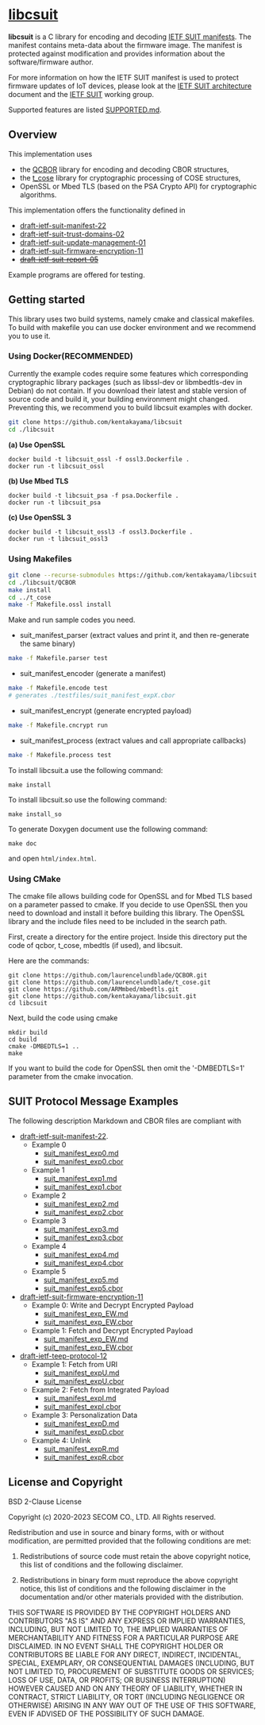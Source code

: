 # [libcsuit](https://github.com/kentakayama/libcsuit/)
**libcsuit** is a C library for encoding and decoding [IETF SUIT manifests](https://datatracker.ietf.org/doc/html/draft-ietf-suit-manifest).
The manifest contains meta-data about the firmware image. The manifest is protected against modification and provides information
about the software/firmware author.

For more information on how the IETF SUIT manifest is used to protect firmware updates of IoT devices, please look at the
 [IETF SUIT architecture](https://datatracker.ietf.org/doc/html/rfc9019) document and the
 [IETF SUIT](https://datatracker.ietf.org/wg/suit/about/) working group.

Supported features are listed [SUPPORTED.md](./SUPPORTED.md).

## Overview

This implementation uses
 - the [QCBOR](https://github.com/laurencelundblade/QCBOR) library for encoding and decoding CBOR structures,
 - the [t_cose](https://github.com/laurencelundblade/t_cose) library for cryptographic processing of COSE structures,
 - OpenSSL or Mbed TLS (based on the PSA Crypto API) for cryptographic algorithms.

This implementation offers the functionality defined in 
- [draft-ietf-suit-manifest-22](https://datatracker.ietf.org/doc/html/draft-ietf-suit-manifest-22)
- [draft-ietf-suit-trust-domains-02](https://datatracker.ietf.org/doc/html/draft-ietf-suit-trust-domains-02)
- [draft-ietf-suit-update-management-01](https://datatracker.ietf.org/doc/html/draft-ietf-suit-update-management-01)
- [draft-ietf-suit-firmware-encryption-11](https://datatracker.ietf.org/doc/html/draft-ietf-suit-firmware-encryption-11)
- ~~[draft-ietf-suit-report-05](https://datatracker.ietf.org/doc/html/draft-ietf-suit-report-05)~~

Example programs are offered for testing.

## Getting started

This library uses two build systems, namely cmake and classical makefiles.
To build with makefile you can use docker environment and we recommend you to use it.

### Using Docker(RECOMMENDED)

Currently the example codes require some features which corresponding cryptographic library packages (such as libssl-dev or libmbedtls-dev in Debian) do not contain.
If you download their latest and stable version of source code and build it, your building environment might changed.
Preventing this, we recommend you to build libcsuit examples with docker.

```bash
git clone https://github.com/kentakayama/libcsuit
cd ./libcsuit
```

**(a) Use OpenSSL**
```
docker build -t libcsuit_ossl -f ossl3.Dockerfile .
docker run -t libcsuit_ossl
```

**(b) Use Mbed TLS**
```
docker build -t libcsuit_psa -f psa.Dockerfile .
docker run -t libcsuit_psa
```

**(c) Use OpenSSL 3**
```
docker build -t libcsuit_ossl3 -f ossl3.Dockerfile .
docker run -t libcsuit_ossl3
```

### Using Makefiles

```bash
git clone --recurse-submodules https://github.com/kentakayama/libcsuit
cd ./libcsuit/QCBOR
make install
cd ../t_cose
make -f Makefile.ossl install
```

Make and run sample codes you need.

- suit_manifest_parser (extract values and print it, and then re-generate the same binary)
```bash
make -f Makefile.parser test
```

- suit_manifest_encoder (generate a manifest)
```bash
make -f Makefile.encode test
# generates ./testfiles/suit_manifest_expX.cbor
```

- suit_manifest_encrypt (generate encrypted payload)
```bash
make -f Makefile.cncrypt run
```

- suit_manifest_process (extract values and call appropriate callbacks)
```bash
make -f Makefile.process test
```



To install libcsuit.a use the following command:
```
make install
```

To install libcsuit.so use the following command:
```
make install_so
```

To generate Doxygen document use the following command:
```
make doc
```
and open `html/index.html`.

### Using CMake

The cmake file allows building code for OpenSSL and for Mbed TLS based on a parameter passed to cmake.
If you decide to use OpenSSL then you need to download and install it before building this library.
The OpenSSL library and the include files need to be included in the search path.

First, create a directory for the entire project. Inside this directory put the code of qcbor, t_cose,
mbedtls (if used), and libcsuit.

Here are the commands:

```
git clone https://github.com/laurencelundblade/QCBOR.git
git clone https://github.com/laurencelundblade/t_cose.git
git clone https://github.com/ARMmbed/mbedtls.git
git clone https://github.com/kentakayama/libcsuit.git
cd libcsuit
```

Next, build the code using cmake

```
mkdir build
cd build
cmake -DMBEDTLS=1 ..
make 
```

If you want to build the code for OpenSSL then omit the '-DMBEDTLS=1' parameter from the cmake invocation.


## SUIT Protocol Message Examples
The following description Markdown and CBOR files are compliant with
- [draft-ietf-suit-manifest-22](https://datatracker.ietf.org/doc/html/draft-ietf-suit-manifest-22).
  - Example 0
    - [suit_manifest_exp0.md](https://github.com/kentakayama/libcsuit/blob/master/testfiles/suit_manifest_exp0.md)
    - [suit_manifest_exp0.cbor](https://github.com/kentakayama/libcsuit/blob/master/testfiles/suit_manifest_exp0.cbor)
  - Example 1
    - [suit_manifest_exp1.md](https://github.com/kentakayama/libcsuit/blob/master/testfiles/suit_manifest_exp1.md)
    - [suit_manifest_exp1.cbor](https://github.com/kentakayama/libcsuit/blob/master/testfiles/suit_manifest_exp1.cbor)
  - Example 2
    - [suit_manifest_exp2.md](https://github.com/kentakayama/libcsuit/blob/master/testfiles/suit_manifest_exp2.md)
    - [suit_manifest_exp2.cbor](https://github.com/kentakayama/libcsuit/blob/master/testfiles/suit_manifest_exp2.cbor)
  - Example 3
    - [suit_manifest_exp3.md](https://github.com/kentakayama/libcsuit/blob/master/testfiles/suit_manifest_exp3.md)
    - [suit_manifest_exp3.cbor](https://github.com/kentakayama/libcsuit/blob/master/testfiles/suit_manifest_exp3.cbor)
  - Example 4
    - [suit_manifest_exp4.md](https://github.com/kentakayama/libcsuit/blob/master/testfiles/suit_manifest_exp4.md)
    - [suit_manifest_exp4.cbor](https://github.com/kentakayama/libcsuit/blob/master/testfiles/suit_manifest_exp4.cbor)
  - Example 5
    - [suit_manifest_exp5.md](https://github.com/kentakayama/libcsuit/blob/master/testfiles/suit_manifest_exp5.md)
    - [suit_manifest_exp5.cbor](https://github.com/kentakayama/libcsuit/blob/master/testfiles/suit_manifest_exp5.cbor)
- [draft-ietf-suit-firmware-encryption-11](https://datatracker.ietf.org/doc/html/draft-ietf-suit-firmware-encryption-11)
  - Example 0: Write and Decrypt Encrypted Payload
    - [suit_manifest_exp_EW.md](https://github.com/kentakayama/libcsuit/blob/master/testfiles/suit_manifest_expEW.md)
    - [suit_manifest_exp_EW.cbor](https://github.com/kentakayama/libcsuit/blob/master/testfiles/suit_manifest_expEW.cbor)
  - Example 1: Fetch and Decrypt Encrypted Payload
    - [suit_manifest_exp_EW.md](https://github.com/kentakayama/libcsuit/blob/master/testfiles/suit_manifest_expEF.md)
    - [suit_manifest_exp_EW.cbor](https://github.com/kentakayama/libcsuit/blob/master/testfiles/suit_manifest_expEF.cbor)
- [draft-ietf-teep-protocol-12](https://datatracker.ietf.org/doc/html/draft-ietf-teep-protocol-12)
  - Example 1: Fetch from URI
    - [suit_manifest_expU.md](https://github.com/kentakayama/libcsuit/blob/master/testfiles/suit_manifest_expU.md)
    - [suit_manifest_expU.cbor](https://github.com/kentakayama/libcsuit/blob/master/testfiles/suit_manifest_expU.cbor)
  - Example 2: Fetch from Integrated Payload
    - [suit_manifest_expI.md](https://github.com/kentakayama/libcsuit/blob/master/testfiles/suit_manifest_expI.md)
    - [suit_manifest_expI.cbor](https://github.com/kentakayama/libcsuit/blob/master/testfiles/suit_manifest_expI.cbor)
  - Example 3: Personalization Data
    - [suit_manifest_expD.md](https://github.com/kentakayama/libcsuit/blob/master/testfiles/suit_manifest_expD.md)
    - [suit_manifest_expD.cbor](https://github.com/kentakayama/libcsuit/blob/master/testfiles/suit_manifest_expD.cbor)
  - Example 4: Unlink
    - [suit_manifest_expR.md](https://github.com/kentakayama/libcsuit/blob/master/testfiles/suit_manifest_expR.md)
    - [suit_manifest_expR.cbor](https://github.com/kentakayama/libcsuit/blob/master/testfiles/suit_manifest_expR.cbor)


## License and Copyright
BSD 2-Clause License

Copyright (c) 2020-2023 SECOM CO., LTD. All Rights reserved.

Redistribution and use in source and binary forms, with or without
modification, are permitted provided that the following conditions are met:

1. Redistributions of source code must retain the above copyright notice, this
   list of conditions and the following disclaimer.

2. Redistributions in binary form must reproduce the above copyright notice,
   this list of conditions and the following disclaimer in the documentation
   and/or other materials provided with the distribution.

THIS SOFTWARE IS PROVIDED BY THE COPYRIGHT HOLDERS AND CONTRIBUTORS "AS IS"
AND ANY EXPRESS OR IMPLIED WARRANTIES, INCLUDING, BUT NOT LIMITED TO, THE
IMPLIED WARRANTIES OF MERCHANTABILITY AND FITNESS FOR A PARTICULAR PURPOSE ARE
DISCLAIMED. IN NO EVENT SHALL THE COPYRIGHT HOLDER OR CONTRIBUTORS BE LIABLE
FOR ANY DIRECT, INDIRECT, INCIDENTAL, SPECIAL, EXEMPLARY, OR CONSEQUENTIAL
DAMAGES (INCLUDING, BUT NOT LIMITED TO, PROCUREMENT OF SUBSTITUTE GOODS OR
SERVICES; LOSS OF USE, DATA, OR PROFITS; OR BUSINESS INTERRUPTION) HOWEVER
CAUSED AND ON ANY THEORY OF LIABILITY, WHETHER IN CONTRACT, STRICT LIABILITY,
OR TORT (INCLUDING NEGLIGENCE OR OTHERWISE) ARISING IN ANY WAY OUT OF THE USE
OF THIS SOFTWARE, EVEN IF ADVISED OF THE POSSIBILITY OF SUCH DAMAGE.
